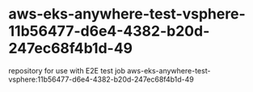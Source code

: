 # aws-eks-anywhere-test-vsphere-11b56477-d6e4-4382-b20d-247ec68f4b1d-49
repository for use with E2E test job aws-eks-anywhere-test-vsphere:11b56477-d6e4-4382-b20d-247ec68f4b1d-49
